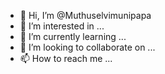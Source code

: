 - 👋 Hi, I’m @Muthuselvimunipapa
- 👀 I’m interested in ...
- 🌱 I’m currently learning ...
- 💞️ I’m looking to collaborate on ...
- 📫 How to reach me ...

<!---
Muthuselvimunipapa/Muthuselvimunipapa is a ✨ special ✨ repository because its `README.md` (this file) appears on your GitHub profile.
You can click the Preview link to take a look at your changes.
--->
